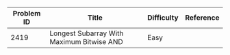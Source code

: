 | Problem ID | Title | Difficulty | Reference
| --- | --- | --- | ---
| 2419 | Longest Subarray With Maximum Bitwise AND | Easy | 

